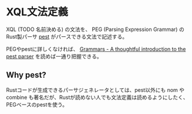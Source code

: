 # XQL文法定義

XQL (TODO 名前決める) の文法を、 PEG (Parsing Expression Grammar) のRust製パーサ [pest](https://github.com/pest-parser/pest) がパースできる文法で記述する。

PEGやpestに詳しくなければ、 [Grammars - A thoughtful introduction to the pest parser](https://pest.rs/book/grammars/grammars.html) を読めば一通り把握できる。

## Why pest?

Rustコードが生成できるパーサジェネレータとしては、pest以外にも nom や combine も著名だが、Rustが読めない人でも文法定義は読めるようにしたく、PEGベースのpestを使う。
